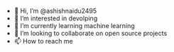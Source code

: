 - 👋 Hi, I’m @ashishnaidu2495
- 👀 I’m interested in devolping
- 🌱 I’m currently learning machine learning
- 💞️ I’m looking to collaborate on open source projects
- 📫 How to reach me 

<!---
ashishnaidu2495/ashishnaidu2495 is a ✨ special ✨ repository because its `README.md` (this file) appears on your GitHub profile.
You can click the Preview link to take a look at your changes.
--->
